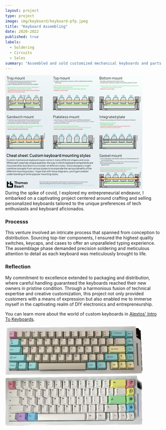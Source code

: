 ```yaml
---
layout: project
type: project
image: img/keyboard/keyboard-pfp.jpeg
title: "Keyboard Assembling"
date: 2020-2022
published: true
labels:
  - Soldering
  - Circuits
  - Sales
summary: "Assembled and sold customized mechanical keyboards and parts."
---
```


<div class="text-center p-4">
  <img width="440px" src="../img/keyboard/keyboard.png" class="img-thumbnail" >
</div>
During the spike of covid, I explored my entrepreneurial endeavor, I embarked on a captivating project centered around crafting and selling personalized keyboards tailored to the unique preferences of tech enthusiasts and keyboard aficionados. 

### Processs
This venture involved an intricate process that spanned from conception to distribution. Sourcing top-tier components, I ensured the highest quality switches, keycaps, and cases to offer an unparalleled typing experience. The assemblage phase demanded precision soldering and meticulous attention to detail as each keyboard was meticulously brought to life.

### Reflection
My commitment to excellence extended to packaging and distribution, where careful handling guaranteed the keyboards reached their new owners in pristine condition. Through a harmonious fusion of technical expertise and creative customization, this project not only provided customers with a means of expression but also enabled me to immerse myself in the captivating realm of DIY electronics and entrepreneurship.

You can learn more about the world of custom keyboards in [Alextos' Intro To Keyboards](https://www.alexotos.com/into-custom-keyboards/).

<img width="440px" src="../img/keyboard/keyboard3.jpeg" class="img-thumbnail" >   <img width="440px" src="../img/keyboard/keyboard4.jpeg" class="img-thumbnail" >
